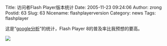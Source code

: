 Title: 访问者Flash Player版本统计
Date: 2005-11-23 09:24:06
Author: zrong
Postid: 63
Slug: 63
Nicename: flashplayerversion
Category: news
Tags: flashplayer

这是“[google分析](http://www.google.com/analytics/zh-CN/)”的统计，Flash
Player 8的普及率比我预想的要高。

![](/wp-content/uploads/2005/FlashPlayer8.gif)

